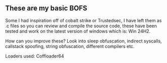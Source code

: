 ## These are my basic BOFS
Some I had inspiration off of cobalt strike or Trustedsec, I have left them as .c files so you can review and compile the source code, these have been tested and work on the latest version of windows which is: Win 24H2.

How can you improve these? Look into sleep obfuscation, indirect syscalls, callstack spoofing, string obfuscation, different compilers etc.

Loaders used: Coffloader64
